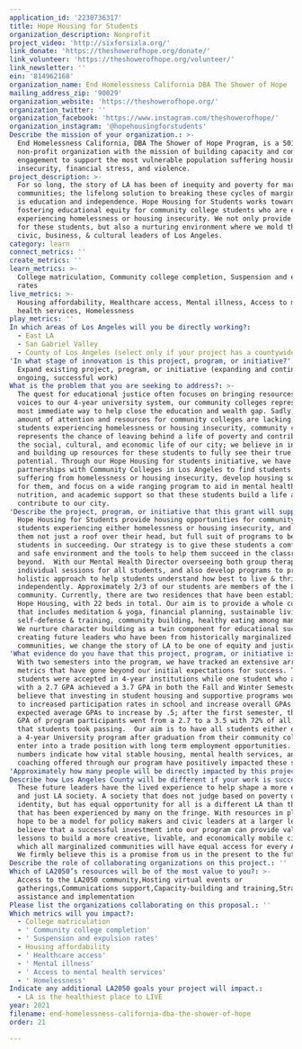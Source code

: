 ```yaml
---
application_id: '2230736317'
title: Hope Housing for Students
organization_description: Nonprofit
project_video: 'http://sixforsixla.org/'
link_donate: 'https://theshowerofhope.org/donate/'
link_volunteer: 'https://theshowerofhope.org/volunteer/'
link_newsletter: ''
ein: '814962168'
organization_name: End Homelessness California DBA The Shower of Hope
mailing_address_zip: '90029'
organization_website: 'https://theshowerofhope.org/'
organization_twitter: ''
organization_facebook: 'https://www.instagram.com/theshowerofhope/'
organization_instagram: '@hopehousingforstudents'
Describe the mission of your organization.: >-
  End Homelessness California, DBA The Shower of Hope Program, is a 501c3
  non-profit organization with the mission of building capacity and community
  engagement to support the most vulnerable population suffering housing
  insecurity, financial stress, and violence. 
project_description: >-
  For so long, the story of LA has been of inequity and poverty for marginalized
  communities; the lifelong solution to breaking these cycles of marginalization
  is education and independence. Hope Housing for Students works towards
  fostering educational equity for community college students who are either
  experiencing homelessness or housing insecurity. We not only provide housing
  for these students, but also a nurturing environment where we mold the future
  civic, business, & cultural leaders of Los Angeles.  
category: learn
connect_metrics: ''
create_metrics: ''
learn_metrics: >-
  College matriculation, Community college completion, Suspension and expulsion
  rates
live_metrics: >-
  Housing affordability, Healthcare access, Mental illness, Access to mental
  health services, Homelessness
play_metrics: ''
In which areas of Los Angeles will you be directly working?:
  - East LA
  - San Gabriel Valley
  - County of Los Angeles (select only if your project has a countywide benefit)
'In what stage of innovation is this project, program, or initiative?': >-
  Expand existing project, program, or initiative (expanding and continuing
  ongoing, successful work)
What is the problem that you are seeking to address?: >-
  The quest for educational justice often focuses on bringing resources and
  voices to our 4-year university system, our community colleges represent the
  most immediate way to help close the education and wealth gap. Sadly, the
  amount of attention and resources for community colleges are lacking. For many
  students experiencing homelessness or housing insecurity, community college
  represents the chance of leaving behind a life of poverty and contributing to
  the social, cultural, and economic life of our city; we believe in investing
  and building up resources for these students to fully see their true
  potential. Through our Hope Housing for students initiative, we have built
  partnerships with Community Colleges in Los Angeles to find students who are
  suffering from homelessness or housing insecurity, develop housing solutions
  for them, and focus on a wide ranging program to aid in mental health,
  nutrition, and academic support so that these students build a life and
  contribute to our city. 
'Describe the project, program, or initiative that this grant will support to address the problem identified.': >-
  Hope Housing for Students provide housing opportunities for community college
  students experiencing either homelessness or housing insecurity, and provide
  them not just a roof over their head, but full suit of programs to best aid
  students in succeeding. Our strategy is to give these students a comfortable
  and safe environment and the tools to help them succeed in the classroom and
  beyond.  With our Mental Health Director overseeing both group therapy and
  individual sessions for all students, and also develop programs to provide a
  holistic approach to help students understand how best to live & thrive
  independently. Approximately 2/3 of our students are members of the LGBTQ+
  community. Currently, there are two residences that have been established by
  Hope Housing, with 22 beds in total. Our aim is to provide a whole curriculum
  that includes meditation & yoga, financial planning, sustainable living,
  self-defense & training, community building, healthy eating among many others.
  We nurture character building as a twin component for educational success. By
  creating future leaders who have been from historically marginalized
  communities, we change the story of LA to be one of equity and justice. 
'What evidence do you have that this project, program, or initiative is or will be successful, and how will you define and measure success?': >-
  With two semesters into the program, we have tracked an extensive array of
  metrics that have gone beyond our initial expectations for success. Two
  students were accepted in 4-year institutions while one student who arrived
  with a 2.7 GPA achieved a 3.7 GPA in both the Fall and Winter Semesters. We
  believe that investing in student housing and supportive programs would lead
  to increased participation rates in school and increase overall GPAs. We had
  expected average GPAs to increase by .5; after the first semester, the average
  GPA of program participants went from a 2.7 to a 3.5 with 72% of all units
  that students took passing.  Our aim is to have all students either enroll in
  a 4-year University program after graduation from their community colleges, or
  enter into a trade position with long term employment opportunities. The early
  numbers indicate how vital stable housing, mental health services, and life
  coaching offered through our program have positively impacted these students. 
'Approximately how many people will be directly impacted by this project, program, or initiative?': '40'
Describe how Los Angeles County will be different if your work is successful.: >-
  These future leaders have the lived experience to help shape a more equitable
  and just LA society. A society that does not judge based on poverty or
  identity, but has equal opportunity for all is a different LA than the one
  that has been experienced by many on the fringe. With resources in place, we
  hope to be a model for policy makers and civic leaders at a larger level. We
  believe that a successful investment into our program can provide valuable
  lessons to build a more creative, livable, and economically mobile city in
  which all marginalized communities will have equal access for every Angeleno.
  We firmly believe this is a promise from us in the present to the future. 
Describe the role of collaborating organizations on this project.: ''
Which of LA2050’s resources will be of the most value to you?: >-
  Access to the LA2050 community,Hosting virtual events or
  gatherings,Communications support,Capacity-building and training,Strategy
  assistance and implementation
Please list the organizations collaborating on this proposal.: ''
Which metrics will you impact?:
  - College matriculation
  - ' Community college completion'
  - ' Suspension and expulsion rates'
  - Housing affordability
  - ' Healthcare access'
  - ' Mental illness'
  - ' Access to mental health services'
  - ' Homelessness'
Indicate any additional LA2050 goals your project will impact.:
  - LA is the healthiest place to LIVE
year: 2021
filename: end-homelessness-california-dba-the-shower-of-hope
order: 21

---
```

